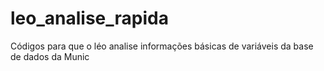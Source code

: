 # leo_analise_rapida
Códigos para que o léo analise informações básicas de variáveis da base de dados da Munic
